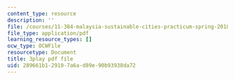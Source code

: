 ```yaml
---
content_type: resource
description: ''
file: /courses/11-384-malaysia-sustainable-cities-practicum-spring-2018/289661b129107a6ad89e90b93938da72_ehZgJ8Y2UJI.pdf
file_type: application/pdf
learning_resource_types: []
ocw_type: OCWFile
resourcetype: Document
title: 3play pdf file
uid: 289661b1-2910-7a6a-d89e-90b93938da72
---
```

